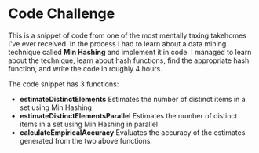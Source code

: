 # Code Challenge
  
This is a snippet of code from one of the most mentally taxing takehomes I've ever received. In the process I had to learn about a data mining technique called **Min Hashing** and implement it in code. I managed to learn about the technique, learn about hash functions, find the appropriate hash function, and write the code in roughly 4 hours.

The code snippet has 3 functions:
- **estimateDistinctElements** Estimates the number of distinct items in a set using Min Hashing
- **estimateDistinctElementsParallel** Estimates the number of distinct items in a set using Min Hashing in parallel
- **calculateEmpiricalAccuracy** Evaluates the accuracy of the estimates generated from the two above functions.

